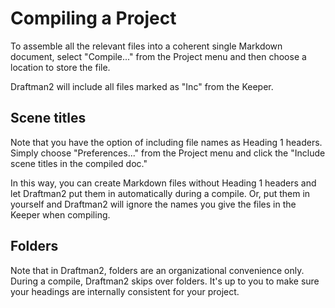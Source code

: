 # Compiling a Project

To assemble all the relevant files into a coherent single Markdown document, select "Compile..." from the Project menu and then choose a location to store the file.

Draftman2 will include all files marked as "Inc" from the Keeper.

## Scene titles

Note that you have the option of including file names as Heading 1 headers. Simply choose "Preferences..." from the Project menu and click the "Include scene titles in the compiled doc."

In this way, you can create Markdown files without Heading 1 headers and let Draftman2 put them in automatically during a compile. Or, put them in yourself and Draftman2 will ignore the names you give the files in the Keeper when compiling.

## Folders

Note that in Draftman2, folders are an organizational convenience only. During a compile, Draftman2 skips over folders. It's up to you to make sure your headings are internally consistent for your project.